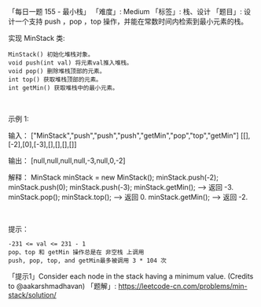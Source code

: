 「每日一题 155 - 最小栈」
「难度」: Medium
「标签」: 栈、设计
「题目」: 设计一个支持 push ，pop ，top 操作，并能在常数时间内检索到最小元素的栈。

实现 MinStack 类:


	MinStack() 初始化堆栈对象。
	void push(int val) 将元素val推入堆栈。
	void pop() 删除堆栈顶部的元素。
	int top() 获取堆栈顶部的元素。
	int getMin() 获取堆栈中的最小元素。


 

示例 1:

输入：
["MinStack","push","push","push","getMin","pop","top","getMin"]
[[],[-2],[0],[-3],[],[],[],[]]

输出：
[null,null,null,null,-3,null,0,-2]

解释：
MinStack minStack = new MinStack();
minStack.push(-2);
minStack.push(0);
minStack.push(-3);
minStack.getMin();   --> 返回 -3.
minStack.pop();
minStack.top();      --> 返回 0.
minStack.getMin();   --> 返回 -2.


 

提示：


	-231 <= val <= 231 - 1
	pop、top 和 getMin 操作总是在 非空栈 上调用
	push, pop, top, and getMin最多被调用 3 * 104 次


「提示1」Consider each node in the stack having a minimum value. (Credits to @aakarshmadhavan)
「题解」: https://leetcode-cn.com/problems/min-stack/solution/